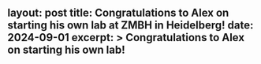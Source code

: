 layout: post
title:  Congratulations to Alex on starting his own lab at ZMBH in Heidelberg! 
date:   2024-09-01
excerpt: >
   Congratulations to Alex on starting his own lab!
---
